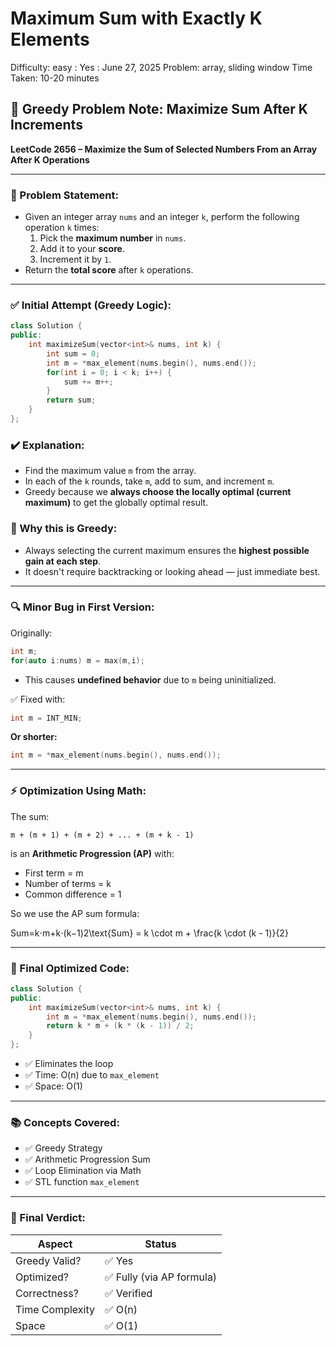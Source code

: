 # Maximum Sum with Exactly K Elements

Difficulty: easy
 : Yes
: June 27, 2025
Problem: array, sliding window
Time Taken: 10-20 minutes

## 🧠 Greedy Problem Note: Maximize Sum After K Increments

**LeetCode 2656 – Maximize the Sum of Selected Numbers From an Array After K Operations**

---

### 📜 Problem Statement:

- Given an integer array `nums` and an integer `k`, perform the following operation `k` times:
    1. Pick the **maximum number** in `nums`.
    2. Add it to your **score**.
    3. Increment it by `1`.
- Return the **total score** after `k` operations.

---

### ✅ Initial Attempt (Greedy Logic):

```cpp
class Solution {
public:
    int maximizeSum(vector<int>& nums, int k) {
        int sum = 0;
        int m = *max_element(nums.begin(), nums.end());
        for(int i = 0; i < k; i++) {
            sum += m++;
        }
        return sum;
    }
};

```

### ✔️ Explanation:

- Find the maximum value `m` from the array.
- In each of the `k` rounds, take `m`, add to sum, and increment `m`.
- Greedy because we **always choose the locally optimal (current maximum)** to get the globally optimal result.

### 🧠 Why this is Greedy:

- Always selecting the current maximum ensures the **highest possible gain at each step**.
- It doesn't require backtracking or looking ahead — just immediate best.

---

### 🔍 Minor Bug in First Version:

Originally:

```cpp
int m;
for(auto i:nums) m = max(m,i);

```

- This causes **undefined behavior** due to `m` being uninitialized.

✅ Fixed with:

```cpp
int m = INT_MIN;

```

**Or shorter:**

```cpp
int m = *max_element(nums.begin(), nums.end());

```

---

### ⚡ Optimization Using Math:

The sum:

```
m + (m + 1) + (m + 2) + ... + (m + k - 1)

```

is an **Arithmetic Progression (AP)** with:

- First term = m
- Number of terms = k
- Common difference = 1

So we use the AP sum formula:

Sum=k⋅m+k⋅(k−1)2\text{Sum} = k \cdot m + \frac{k \cdot (k - 1)}{2}

---

### 🚀 Final Optimized Code:

```cpp
class Solution {
public:
    int maximizeSum(vector<int>& nums, int k) {
        int m = *max_element(nums.begin(), nums.end());
        return k * m + (k * (k - 1)) / 2;
    }
};

```

- ✅ Eliminates the loop
- ✅ Time: O(n) due to `max_element`
- ✅ Space: O(1)

---

### 📚 Concepts Covered:

- ✅ Greedy Strategy
- ✅ Arithmetic Progression Sum
- ✅ Loop Elimination via Math
- ✅ STL function `max_element`

---

### 🏁 Final Verdict:

| Aspect | Status |
| --- | --- |
| Greedy Valid? | ✅ Yes |
| Optimized? | ✅ Fully (via AP formula) |
| Correctness? | ✅ Verified |
| Time Complexity | ✅ O(n) |
| Space | ✅ O(1) |